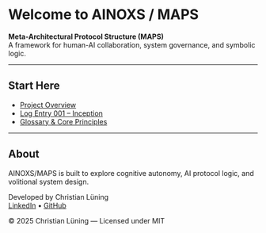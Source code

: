 # Welcome to AINOXS / MAPS

**Meta-Architectural Protocol Structure (MAPS)**  
A framework for human-AI collaboration, system governance, and symbolic logic.

---

## Start Here
- [Project Overview](https://github.com/ainoxs/ainox-maps)
- [Log Entry 001 – Inception](docs/log-entry-001.md)
- [Glossary & Core Principles](docs/maps_glossary.md)

---

## About

AINOXS/MAPS is built to explore cognitive autonomy, AI protocol logic, and volitional system design.  

Developed by Christian Lüning  
[LinkedIn](https://www.linkedin.com/in/25ocl/) • [GitHub](https://github.com/ainoxs)

© 2025 Christian Lüning — Licensed under MIT
